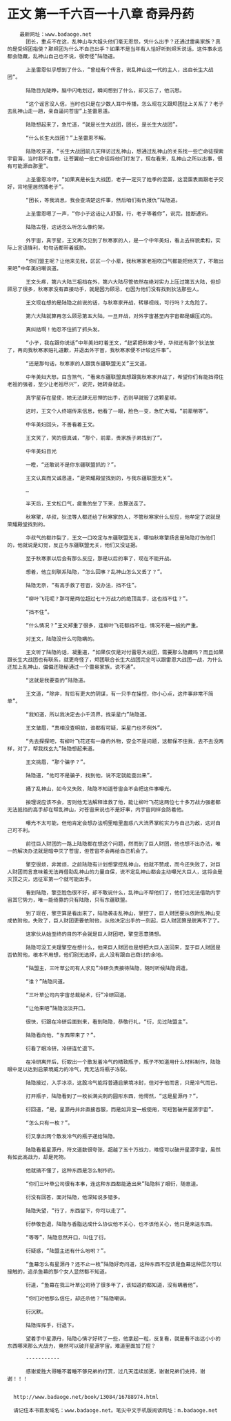 # 正文 第一千六百一十八章 奇异丹药
        最新网址：www.badaoge.net
          团长，重点不在这，乱神山与大姐头他们毫无恩怨，凭什么出手？还通过雷奥家族？真的是受烬团指使？那烬团为什么不自己出手？如果不是当年有人恰好听到烬禾说话，这件事永远都会隐藏，乱神山自己也不说，很奇怪”陆隐道。
      
          上圣雷恩似乎想到了什么，“曾经有个传言，说乱神山这一代的主人，出自长生大战团”。
      
          陆隐目光陡睁，脑中闪电划过，瞬间想到了什么，却又忘了，他沉思。
      
          “这个谣言没人信，当时也只是在少数人耳中传播，怎么现在又跟烬团扯上关系了？老子去乱神山走一趟，亲自逼问苍宙”上圣雷恩道。
      
          陆隐想起来了，急忙道，“就是长生大战团，团长，是长生大战团”。
      
          “什么长生大战团？”上圣雷恩不解。
      
          陆隐咬牙道，“长生大战团前几天拜访过乱神山，想通过乱神山的关系找一些亡命徒探索宇宙海，当时我不在意，让苍翼给一批亡命徒将他们打发了，现在看来，乱神山之所以出事，很有可能源自那里”。
      
          上圣雷恩冷哼，“如果真是长生大战团，老子一定灭了姓季的混蛋，这混蛋表面跟老子交好，背地里居然捅老子”。
      
          “团长，等我消息，我会查清楚这件事，然后咱们有仇报仇”陆隐道。
      
          上圣雷恩嗯了一声，“你小子这话让人舒服，行，老子等着你”，说完，挂断通讯。
      
          陆隐古怪，这话怎么听怎么像约架。
      
          外宇宙，真宇星，王文再次见到了秋寒家的人，是一个中年美妇，看上去样貌柔和，实际上言语锋利，句句话都带着威胁。
      
          “你们盟主呢？让他来见我，区区一个小辈，我秋寒家老祖吹口气都能把他灭了，不敢出来吧”中年美妇嘲讽道。
      
          王文头疼，第六大陆三祖挡在外，第六大陆尽管依然在绝对实力上压过第五大陆，但却顾忌了很多，秋寒家没有直接动手，就是因为顾忌，也因为他们没有找到狄法那些人。
      
          王文现在想的是陆隐之前说的话，与秋寒家开战，转移视线，可行吗？太危险了。
      
          第六大陆就算再怎么顾忌第五大陆，一旦开战，对外宇宙甚至内宇宙都是碾压式的。
      
          真纠结啊！他忍不住抓了抓头发。
      
          “小子，我在跟你说话”中年美妇盯着王文，“赶紧把秋寒少爷，华叔还有那个狄法放了，再向我秋寒家赔礼道歉，并退出外宇宙，我秋寒家便不计较这件事”。
      
          “还是那句话，秋寒家的人跟我东疆联盟无关”王文道。
      
          中年美妇大怒，目含煞气，“看来东疆联盟真想跟我秋寒家开战了，希望你们有能挡得住老祖的强者，至少让老祖尽兴”，说完，她转身就走。
      
          真宇星存在星使，她无法肆无忌惮的出手，否则早就毁了这颗星球。
      
          这时，王文个人终端传来信息，他看了一眼，脸色一变，急忙大喊，“前辈稍等”。
      
          中年美妇回头，不善看着王文。
      
          王文笑了，笑的很真诚，“那个，前辈，贵家族子弟找到了”。
      
          中年美妇目光
      
          一瞪，“还敢说不是你东疆联盟抓的？”。
      
          王文认真而又诚恳道，“是荣耀殿堂找到的，与我东疆联盟无关”。
      
          …
      
          半天后，王文松口气，疲惫的坐了下来，总算送走了。
      
          秋寒擎，华叔，狄法等人都还给了秋寒家的人，不管秋寒家什么反应，他牟定了说就是荣耀殿堂找到的。
      
          华叔气的都炸裂了，王文一口咬定与东疆联盟无关，哪怕秋寒擎扬言是陆隐打伤他们的，他就说是幻觉，反正与东疆联盟无关，他们又没证据。
      
          至于秋寒家以后会有那么反应，那是以后的事了，现在不能开战。
      
          想着，他立刻联系陆隐，“怎么回事？乱神山怎么又丢了？”。
      
          陆隐无奈，“有高手救了苍宙，没办法，挡不住”。
      
          “柳叶飞花呢？那可是两位超过七十万战力的绝顶高手，这也挡不住？”。
      
          “挡不住”。
      
          “什么情况？”王文郑重了很多，连柳叶飞花都挡不住，情况不是一般的严重。
      
          对王文，陆隐没什么可隐瞒的。
      
          王文听了陆隐的话，凝重道，“如果仅仅是对付雷恩大战团，需要那么隐藏吗？而且如果跟长生大战团也有联系，就更奇怪了，烬团联合长生大战团完全可以跟雷恩大战团一战，为什么还加上乱神山，偏偏还隐秘通过一个雷奥家族，说不通”。
      
          “这就是我要查的”陆隐道。
      
          王文道，“除非，背后有更大的阴谋，有一只手在操控，你小心点，这件事非常不简单”。
      
          “我知道，所以我决定去小千流界，找采星门”陆隐道。
      
          王文皱眉，“真相没查明前，谁都有可疑，采星门也不例外”。
      
          “先去探探吧，有柳叶飞花还有一身的外物，安全不是问题，这都保不住我，去不去没两样，对了，帮我找玄九”陆隐想起来道。
      
          王文挑眉，“那个骗子？”。
      
          陆隐道，“他可不是骗子，找到他，说不定就能查出来”。
      
          捅了乱神山，如今又失败，陆隐不知道苍宙会不会把这件事曝光。
      
          按理说应该不会，否则他无法解释谁救了他，能让柳叶飞花这两位七十多万战力强者都无法抵挡的高手却在帮乱神山，对苍宙来说也不是好事，内宇宙同样会防着他。
      
          曝光不太可能，但他肯定会想办法明里暗里蛊惑八大流界掌舵实力与自己为敌，这对自己可不利。
      
          前往巨人财团的一路上陆隐都在想这个问题，然而到了巨人财团，他也想不出办法，唯一的解决办法就是暗中灭了苍宙，但苍宙不会再给自己机会了。
      
          擎空很烦，非常烦，之前陆隐有计划想掌控乱神山，他就不赞成，而今还失败了，对巨人财团而言意味着无法再借助乱神山的力量自保，说不定乱神山都会主动曝光大巨人，这将会是灭顶之灾，远征军第一个就可能出手。
      
          看到陆隐，擎空脸色很不好，却不敢说什么，乱神山不帮他们了，他们也无法借助内宇宙其它势力，唯一能倚靠的只有陆隐，只有东疆联盟。
      
          到了现在，擎空算是看出来了，陆隐袭击乱神山，掌控了，巨人财团要从依附乱神山变成依附他，失败了，巨人财团更要依附他，从他决定出手的一刻起，巨人财团算是脱离不了了。
      
          这家伙从始至终的目的不会就是巨人财团吧，擎空恶意猜想。
      
          陆隐可没工夫理擎空在想什么，他来巨人财团也是想把大巨人送回来，至于巨人财团是否依附他，根本不用想，他们别无选择，此人没有跟自己商讨的余地。
      
          “陆盟主，三叶草公司有人求见”冷研负责接待陆隐，随时听候陆隐调遣。
      
          “谁？”陆隐问道。
      
          “三叶草公司内宇宙总裁秘术，衍”冷研回道。
      
          “让他来吧”陆隐淡淡开口。
      
          很快，衍跟在冷研后面到来，看到陆隐，恭敬行礼，“衍，见过陆盟主”。
      
          陆隐看向他，“东西带来了？”。
      
          衍看了眼冷研，冷研连忙退下。
      
          在冷研离开后，衍取出一个散发着冷气的精致瓶子，瓶子不知道用什么材料制作，陆隐眼中足以达到启蒙境威力的冷气，竟无法将瓶子冻裂。
      
          陆隐接过，入手冰凉，这股冷气能将普通启蒙境冰封，但对于他而言，只是冷气而已。
      
          打开瓶子，陆隐看到了一枚长满尖刺的圆形东西，他愕然，“这是星源丹？”。
      
          衍回道，“是，星源丹并非直接吞服，而是如异宝一般使用，可短暂破开星源宇宙”。
      
          “怎么只有一枚？”。
      
          衍又拿出两个散发冷气的瓶子递给陆隐。
      
          陆隐看着星源丹，符文道数很夸张，超越了五十万战力，难怪可以破开星源宇宙，虽然有如此高战力，却是死物。
      
          他就搞不懂了，这种东西是怎么制作的。
      
          “你们三叶草公司很有本事，连这种东西都能造出来”陆隐斜了眼衍，随意道。
      
          衍没有回答，面对陆隐，他深知说多错多。
      
          陆隐失望，“行了，东西留下，你可以走了”。
      
          衍恭敬告退，陆隐与香脂达成什么协议他不关心，也不该他关心，他只是来送东西。
      
          “等等”，陆隐忽然开口，叫住了衍。
      
          衍疑惑，“陆盟主还有什么吩咐？”。
      
          “鱼幕怎么有星源丹？还不止一枚”陆隐好奇问道，这种东西不应该是鱼幕这种层次可以接触的，追杀鱼幕的那个女人显然都不知道。
      
          衍道，“鱼幕在我三叶草公司待了很多年了，该知道的都知道，没有瞒着他”。
      
          “你们对他那么信任，却还杀他？”陆隐嘲讽。
      
          衍沉默。
      
          陆隐挥挥手，衍退下。
      
          望着手中星源丹，陆隐心情才好转了一些，他拿起一粒，反复看，就是看不出这小小的东西哪来那么大战力，竟然可以破开星源宇宙，难道里面加了焢？
      
          -----------
      
          感谢爱胜大哥睡不着睡不够兄弟的打赏，过几天连续加更，谢谢兄弟们支持，谢谢！！！
      
      
      http://www.badaoge.net/book/13084/16788974.html
      
      请记住本书首发域名：www.badaoge.net。笔尖中文手机版阅读网址：m.badaoge.net